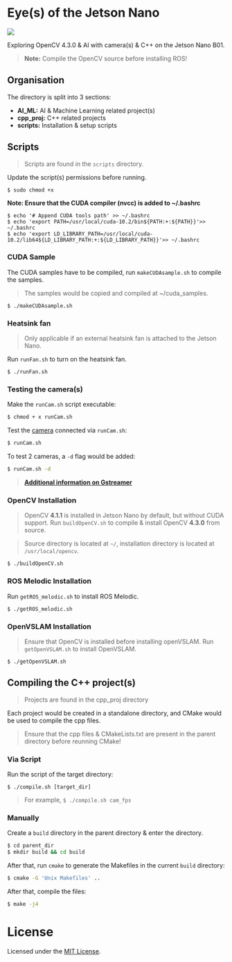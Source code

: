 # Eye(s) of the Jetson Nano

<a href="LICENSE" ><img src="https://img.shields.io/github/license/1487quantum/cv4-jet-nano?style=for-the-badge"/></a>

Exploring OpenCV 4.3.0 & AI with camera(s) & C++ on the Jetson Nano B01.

> **Note:** Compile the OpenCV source before installing ROS!

## Organisation
The directory is split into 3 sections:
- **AI_ML:** AI & Machine Learning related project(s)
- **cpp_proj:** C++ related projects
- **scripts:** Installation & setup scripts

## Scripts
> Scripts are found in the `scripts` directory.

Update the script(s) permissions before running.
```
$ sudo chmod +x 
```
**Note: Ensure that the CUDA compiler (nvcc) is added to ~/.bashrc**
```
$ echo '# Append CUDA tools path' >> ~/.bashrc
$ echo 'export PATH=/usr/local/cuda-10.2/bin${PATH:+:${PATH}}'>> ~/.bashrc
$ echo 'export LD_LIBRARY_PATH=/usr/local/cuda-10.2/lib64${LD_LIBRARY_PATH:+:${LD_LIBRARY_PATH}}'>> ~/.bashrc
```

### CUDA Sample

The CUDA samples have to be compiled, run `makeCUDAsample.sh` to compile the samples.
> The samples would be copied and compiled at ~/cuda_samples.
```
$ ./makeCUDAsample.sh
```

### Heatsink fan
> Only applicable if an external heatsink fan is attached to the Jetson Nano.

Run `runFan.sh` to turn on the heatsink fan.
```
$ ./runFan.sh
```


### Testing the camera(s)

Make the `runCam.sh` script executable:
```bash
$ chmod + x runCam.sh
```
Test the [camera](https://elinux.org/Jetson_Nano#Cameras) connected via `runCam.sh`:
```bash
$ runCam.sh
```
To test 2 cameras, a `-d` flag would be added:
```bash
$ runCam.sh -d
```
> **[Additional information on Gstreamer](https://developer.ridgerun.com/wiki/index.php?title=Jetson_Nano/Gstreamer/Example_Pipelines/Capture_Display)**

### OpenCV Installation
> OpenCV **4.1.1** is installed in Jetson Nano by default, but without CUDA support. Run `buildOpenCV.sh` to compile & install OpenCV **4.3.0** from source. 

> Source directory is located at `~/`, installation directory is located at `/usr/local/opencv`.
```
$ ./buildOpenCV.sh
```

### ROS Melodic Installation

Run `getROS_melodic.sh` to install ROS Melodic.
```
$ ./getROS_melodic.sh
```


### OpenVSLAM Installation

> Ensure that OpenCV is installed before installing openVSLAM.
Run `getOpenVSLAM.sh` to install OpenVSLAM.
```
$ ./getOpenVSLAM.sh
```

## Compiling the C++ project(s)
> Projects are found in the cpp_proj directory

Each project would be created in a standalone directory, and CMake would be used to compile the cpp files. 
> Ensure that the cpp files & CMakeLists.txt are present in the parent directory before reunning CMake!

### Via Script
Run the script of the target directory:
```
$ ./compile.sh [target_dir]
```
> For example, `$ ./compile.sh cam_fps`

### Manually

Create a `build` directory in the parent directory & enter the directory.
```bash
$ cd parent_dir
$ mkdir build && cd build
```
After that, run `cmake` to generate the Makefiles in the current `build` directory:
```bash
$ cmake -G 'Unix Makefiles' ..
```
After that, compile the files:
```bash
$ make -j4
```

# License
Licensed under the [MIT License](./LICENSE).

